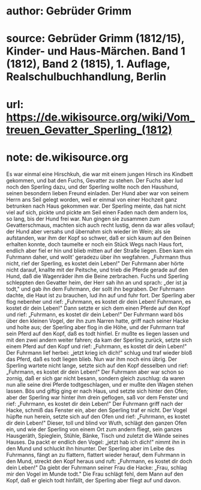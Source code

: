 # author: Gebrüder Grimm
# source: Gebrüder Grimm (1812/15), Kinder- und Haus-Märchen. Band 1 (1812), Band 2 (1815), 1. Auflage, Realschulbuchhandlung, Berlin
# url: https://de.wikisource.org/wiki/Vom_treuen_Gevatter_Sperling_(1812)
# note: de.wikisource.org

Es war einmal eine Hirschkuh, die war mit einem jungen Hirsch ins Kindbett gekommen, und bat den Fuchs, Gevatter zu stehen. Der Fuchs aber lud noch den Sperling dazu, und der Sperling wollte noch den Haushund, seinen besondern lieben Freund einladen. Der Hund aber war von seinem Herrn ans Seil gelegt worden, weil er einmal von einer Hochzeit ganz betrunken nach Haus gekommen war. Der Sperling meinte, das hat nicht viel auf sich, pickte und pickte am Seil einen Faden nach dem andern los, so lang, bis der Hund frei war. Nun gingen sie zusammen zum Gevatterschmaus, machten sich auch recht lustig, denn da war alles vollauf; der Hund aber versahs und übernahm sich wieder im Wein; als sie aufstanden, war ihm der Kopf so schwer, daß er sich kaum auf den Beinen erhalten konnte, doch taumelte er noch ein Stück Wegs nach Haus fort, endlich aber fiel er hin und blieb  mitten auf der Straße liegen. Eben kam ein Fuhrmann daher, und wollt' geradezu über ihn wegfahren. „Fuhrmann thus nicht, rief der Sperling, es kostet dein Leben!" Der Fuhrmann aber hörte nicht darauf, knallte mit der Peitsche, und trieb die Pferde gerade auf den Hund, daß die Wagenräder ihm die Beine zerbrachen. Fuchs und Sperling schleppten den Gevatter heim, der Herr sah ihn an und sprach: „der ist ja todt," und gab ihn dem Fuhrmann, der sollt ihn begraben. Der Fuhrmann dachte, die Haut ist zu brauchen, lud ihn auf und fuhr fort. Der Sperling aber flog nebenher und rief: „Fuhrmann, es kostet dir dein Leben! Fuhrmann, es kostet dir dein Leben!" Dann setzte er sich dem einen Pferde auf den Kopf und rief: „Fuhrmann, es kostet dir dein Leben!" Der Fuhrmann ward bös über den kleinen Vogel, der ihn zum Narren hatte, griff nach seiner Hacke und holte aus; der Sperling aber flog in die Höhe, und der Fuhrmann traf sein Pferd auf den Kopf, daß es todt hinfiel. Er mußte es liegen lassen und mit den zwei andern weiter fahren; da kam der Sperling zurück, setzte sich einem Pferd auf den Kopf und rief: „Fuhrmann, es kostet dir dein Leben!" Der Fuhrmann lief herbei: „jetzt krieg ich dich!" schlug und traf wieder bloß das Pferd, daß es todt liegen blieb. Nun war ihm noch  eins übrig. Der Sperling wartete nicht lange, setzte sich auf den Kopf desselben und rief: „Fuhrmann, es kostet dir dein Leben!" Der Fuhrmann aber war schon so zornig, daß er sich gar nicht besann, sondern gleich zuschlug: da waren nun alle seine drei Pferde todtgeschlagen, und er mußte den Wagen stehen lassen. Bös und giftig ging er nach Haus, und setzte sich hinter den Ofen; aber der Sperling war hinter ihm drein geflogen, saß vor dem Fenster und rief: „Fuhrmann, es kostet dir dein Leben!" Der Fuhrmann griff nach der Hacke, schmiß das Fenster ein, aber den Sperling traf er nicht. Der Vogel hüpfte nun herein, setzte sich auf den Ofen und rief: „Fuhrmann, es kostet dir dein Leben!" Dieser, toll und blind vor Wuth, schlägt den ganzen Ofen ein, und wie der Sperling von einem Ort zum andern fliegt, sein ganzes Hausgeräth, Spieglein, Stühle, Bänke, Tisch und zuletzt die Wände seines Hauses. Da packt er endlich den Vogel: „jetzt hab ich dich!" nimmt ihn in den Mund und schluckt ihn hinunter. Der Sperling aber im Leibe des Fuhrmanns, fängt an zu flattern, flattert wieder herauf, dem Fuhrmann in den Mund, streckt den Kopf heraus und ruft: „Fuhrmann, es kostet dir doch dein Leben!" Da giebt der Fuhrmann seiner Frau die Hacke: „Frau, schlag mir den Vogel im Munde todt." Die Frau  schlägt fehl, dem Mann auf den Kopf, daß er gleich todt hinfällt, der Sperling aber fliegt auf und davon. 

